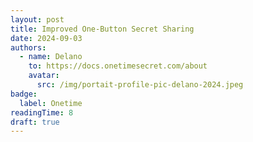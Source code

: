 ```yaml
---
layout: post
title: Improved One-Button Secret Sharing
date: 2024-09-03
authors:
  - name: Delano
    to: https://docs.onetimesecret.com/about
    avatar:
      src: /img/portait-profile-pic-delano-2024.jpeg
badge:
  label: Onetime
readingTime: 8
draft: true
---
```

